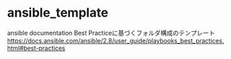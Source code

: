 # ansible_template

ansible documentation Best Practiceに基づくフォルダ構成のテンプレート
https://docs.ansible.com/ansible/2.8/user_guide/playbooks_best_practices.html#best-practices
